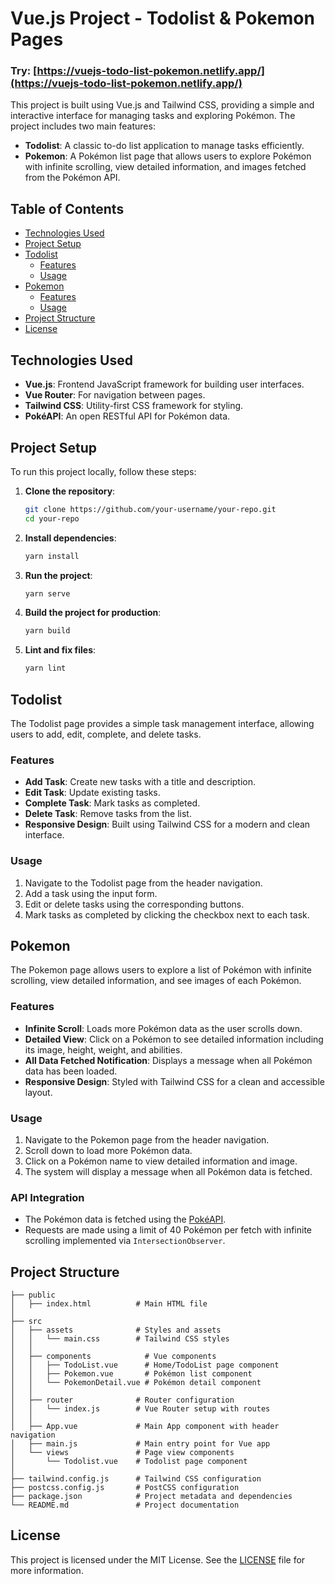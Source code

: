# Vue.js Project - Todolist & Pokemon Pages

### Try: [https://vuejs-todo-list-pokemon.netlify.app/](https://vuejs-todo-list-pokemon.netlify.app/)

This project is built using Vue.js and Tailwind CSS, providing a simple and interactive interface for managing tasks and exploring Pokémon. The project includes two main features:

- **Todolist**: A classic to-do list application to manage tasks efficiently.
- **Pokemon**: A Pokémon list page that allows users to explore Pokémon with infinite scrolling, view detailed information, and images fetched from the Pokémon API.

## Table of Contents

- [Technologies Used](#technologies-used)
- [Project Setup](#project-setup)
- [Todolist](#todolist)
  - [Features](#features)
  - [Usage](#usage)
- [Pokemon](#pokemon)
  - [Features](#features-1)
  - [Usage](#usage-1)
- [Project Structure](#project-structure)
- [License](#license)

## Technologies Used

- **Vue.js**: Frontend JavaScript framework for building user interfaces.
- **Vue Router**: For navigation between pages.
- **Tailwind CSS**: Utility-first CSS framework for styling.
- **PokéAPI**: An open RESTful API for Pokémon data.

## Project Setup

To run this project locally, follow these steps:

1. **Clone the repository**:

   ```bash
   git clone https://github.com/your-username/your-repo.git
   cd your-repo
   ```

2. **Install dependencies**:

   ```bash
   yarn install
   ```

3. **Run the project**:

   ```bash
   yarn serve
   ```

4. **Build the project for production**:

   ```bash
   yarn build
   ```

5. **Lint and fix files**:

   ```bash
   yarn lint
   ```

## Todolist

The Todolist page provides a simple task management interface, allowing users to add, edit, complete, and delete tasks.

### Features

- **Add Task**: Create new tasks with a title and description.
- **Edit Task**: Update existing tasks.
- **Complete Task**: Mark tasks as completed.
- **Delete Task**: Remove tasks from the list.
- **Responsive Design**: Built using Tailwind CSS for a modern and clean interface.

### Usage

1. Navigate to the Todolist page from the header navigation.
2. Add a task using the input form.
3. Edit or delete tasks using the corresponding buttons.
4. Mark tasks as completed by clicking the checkbox next to each task.

## Pokemon

The Pokemon page allows users to explore a list of Pokémon with infinite scrolling, view detailed information, and see images of each Pokémon.

### Features

- **Infinite Scroll**: Loads more Pokémon data as the user scrolls down.
- **Detailed View**: Click on a Pokémon to see detailed information including its image, height, weight, and abilities.
- **All Data Fetched Notification**: Displays a message when all Pokémon data has been loaded.
- **Responsive Design**: Styled with Tailwind CSS for a clean and accessible layout.

### Usage

1. Navigate to the Pokemon page from the header navigation.
2. Scroll down to load more Pokémon data.
3. Click on a Pokémon name to view detailed information and image.
4. The system will display a message when all Pokémon data is fetched.

### API Integration

- The Pokémon data is fetched using the [PokéAPI](https://pokeapi.co/).
- Requests are made using a limit of 40 Pokémon per fetch with infinite scrolling implemented via `IntersectionObserver`.

## Project Structure

```
├── public
│   ├── index.html          # Main HTML file
│
├── src
│   ├── assets              # Styles and assets
│   │   └── main.css        # Tailwind CSS styles
│   │
│   ├── components            # Vue components
│   │   ├── TodoList.vue      # Home/TodoList page component
│   │   ├── Pokemon.vue       # Pokémon list component
│   │   └── PokemonDetail.vue # Pokémon detail component
│   │
│   ├── router              # Router configuration
│   │   └── index.js        # Vue Router setup with routes
│   │
│   ├── App.vue             # Main App component with header navigation
│   ├── main.js             # Main entry point for Vue app
│   └── views               # Page view components
│       └── Todolist.vue    # Todolist page component
│
├── tailwind.config.js      # Tailwind CSS configuration
├── postcss.config.js       # PostCSS configuration
├── package.json            # Project metadata and dependencies
└── README.md               # Project documentation
```

## License

This project is licensed under the MIT License. See the [LICENSE](LICENSE) file for more information.

